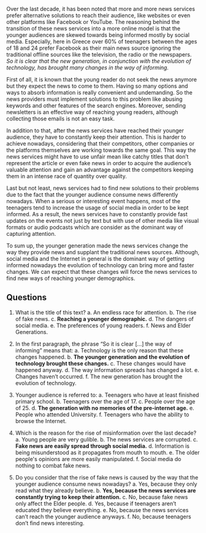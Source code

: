 Over the last decade, it has been noted that more and more news services prefer alternative solutions to reach their audience, like websites or even other platforms like Facebook or YouTube. The reasoning behind the transition of these news services into a more online model is that the younger audiences are skewed towards being informed mostly by social media. Especially, here in Greece over 60% of teenagers between the ages of 18 and 24 prefer Facebook as their main news source ignoring the traditional offline sources like the television, the radio or the newspapers. _So it is clear that the new generation, in conjunction with the evolution of technology, has brought many changes in the way of informing._

First of all, it is known that the young reader do not seek the news anymore but they expect the news to come to them. Having so many options and ways to absorb information is really convenient and undemanding. So the news providers must implement solutions to this problem like abusing keywords and other features of the search engines. Moreover, sending newsletters is an effective way of reaching young readers, although collecting those emails is not an easy task.

In addition to that, after the news services have reached their younger audience, they have to constantly keep their attention. This is harder to achieve nowadays, considering that their competitors, other companies or the platforms themselves are working towards the same goal. This way the news services might have to use unfair mean like catchy titles that don’t represent the article or even fake news in order to acquire the audience’s valuable attention and gain an advantage against the competitors keeping them in an intense race of quantity over quality.

Last but not least, news services had to find new solutions to their problems due to the fact that the younger audience consume news differently nowadays. When a serious or interesting event happens, most of the teenagers tend to increase the usage of social media in order to be kept informed. As a result, the news services have to constantly provide fast updates on the events not just by text but with use of other media like visual formats or audio podcasts which are consider as the dominant way of capturing attention.

To sum up, the younger generation made the news services change the way they provide news and supplant the traditional news sources. Although, social media and the Internet in general is the dominant way of getting informed nowadays the evolution of technology can bring more and faster changes. We can expect that these changes will force the news services to find new ways of reaching younger demographics.

## Questions

1. What is the title of this text?
    a. An endless race for attention.
    b. The rise of fake news.
    c. __Reaching a younger demographic.__
    d. The dangers of social media.
    e. The preferences of young readers.
    f. News and Elder Generations.

2. In the first paragraph, the phrase “So it is clear [...] the way of informing” means that:
	a. Technology is the only reason that these changes happened.
	b. __The younger generation and the evolution of technology brought these changes.__
	c. These changes would have happened anyway.
	d. The way information spreads has changed a lot.
	e. Changes haven’t occurred.
	f. The new generation has brought the evolution of technology.

3. Younger audience is referred to:
    a. Teenagers who have at least finished primary school.
    b. Teenagers over the age of 17.
    c. People over the age of 25.
    d. __The generation with no memories of the pre-internet age.__
    e. People who attended University.
    f. Teenagers who have the ability to browse the Internet.

4. Which is the reason for the rise of misinformation over the last decade?
    a. Young people are very gulible.
    b. The news services are corrupted.
    c. __Fake news are easily spread through social media.__
    d. Information is being misunderstood as it propagates from mouth to mouth.
    e. The older people's opinions are more easily manipulated.
    f. Social media do nothing to combat fake news.

5. Do you consider that the rise of fake news is caused by the way that the younger audience consume news nowadays?
    a. Yes, because they only read what they already believe.
    b. __Yes, because the news services are constantly trying to keep their attention.__
    c. No, because fake news only affect the Elder people.
    d. Yes, because if teenagers aren’t educated they believe everything.
    e. No, because the news services can’t reach the younger audience anyways.
    f. No, because teenagers don’t find news interesting.
